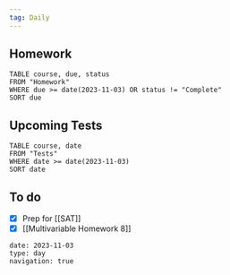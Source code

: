 ```yaml
---
tag: Daily
---
```

## Homework
```dataview
TABLE course, due, status
FROM "Homework" 
WHERE due >= date(2023-11-03) OR status != "Complete"
SORT due
```
## Upcoming Tests
```dataview
TABLE course, date
FROM "Tests" 
WHERE date >= date(2023-11-03)
SORT date
```
## To do
- [x] Prep for [[SAT]]
- [x] [[Multivariable Homework 8]]

```gEvent
date: 2023-11-03
type: day
navigation: true
```